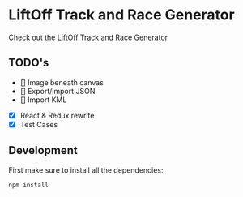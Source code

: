 # LiftOff Track and Race Generator
Check out the [LiftOff Track and Race Generator](https://stylesuxx.github.io/LiftOff-Track-and-Race-Generator/)

## TODO's
* [] Image beneath canvas
* [] Export/import JSON
* [] Import KML
* [x] React & Redux rewrite
* [x] Test Cases

## Development
First make sure to install all the dependencies:

    npm install
